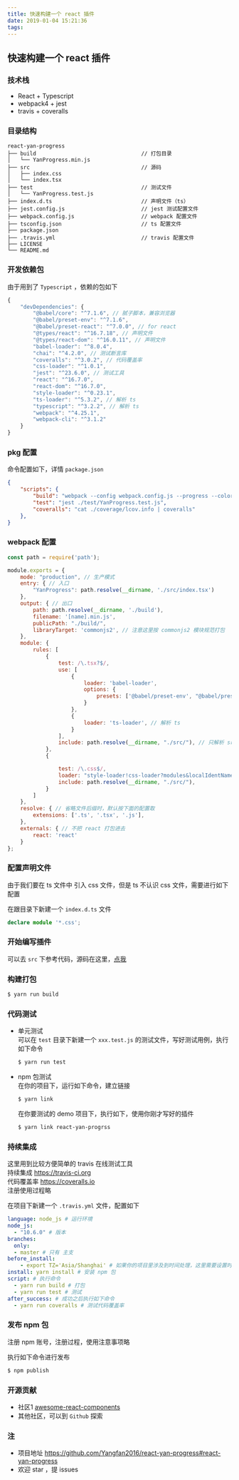 ```yaml
---
title: 快速构建一个 react 插件
date: 2019-01-04 15:21:36
tags:
---
```


## 快速构建一个 react 插件

### 技术栈

- React + Typescript  
- webpack4 + jest
- travis + coveralls

### 目录结构
```
react-yan-progress
├── build                                 // 打包目录
│   └── YanProgress.min.js
├── src                                   // 源码
│   ├── index.css
│   └── index.tsx
├── test                                  // 测试文件
│   └── YanProgress.test.js
├── index.d.ts                            // 声明文件（ts）
├── jest.config.js                        // jest 测试配置文件
├── webpack.config.js                     // webpack 配置文件
├── tsconfig.json                         // ts 配置文件
├── package.json
├── .travis.yml                           // travis 配置文件
├── LICENSE 
└── README.md
```

### 开发依赖包

由于用到了 `Typescript` ，依赖的包如下  

```js
{
    "devDependencies": {
        "@babel/core": "^7.1.6", // 腻子脚本，兼容浏览器
        "@babel/preset-env": "^7.1.6",
        "@babel/preset-react": "^7.0.0", // for react
        "@types/react": "^16.7.18", // 声明文件
        "@types/react-dom": "^16.0.11", // 声明文件
        "babel-loader": "^8.0.4",
        "chai": "^4.2.0", // 测试断言库
        "coveralls": "^3.0.2", // 代码覆盖率
        "css-loader": "^1.0.1", 
        "jest": "^23.6.0", // 测试工具
        "react": "^16.7.0",
        "react-dom": "^16.7.0",
        "style-loader": "^0.23.1",
        "ts-loader": "^5.3.2", // 解析 ts 
        "typescript": "^3.2.2", // 解析 ts
        "webpack": "^4.25.1",
        "webpack-cli": "^3.1.2"
    }      
}
```

### pkg 配置

命令配置如下，详情 `package.json`
```json
{
    "scripts": {
        "build": "webpack --config webpack.config.js --progress --colors",
        "test": "jest ./test/YanProgress.test.js",
        "coveralls": "cat ./coverage/lcov.info | coveralls"
    },
}

```

### webpack 配置

```js
const path = require('path');

module.exports = {
	mode: "production", // 生产模式
	entry: { // 入口
		"YanProgress": path.resolve(__dirname, './src/index.tsx')
	},
	output: { // 出口
		path: path.resolve(__dirname, './build'),
		filename: '[name].min.js',
		publicPath: "./build/",
		libraryTarget: 'commonjs2', // 注意这里按 commonjs2 模块规范打包
	},
	module: {
		rules: [
			{
				test: /\.tsx?$/,
				use: [
					{
						loader: 'babel-loader',
						options: {
							presets: ['@babel/preset-env', "@babel/preset-react"]
						}
					},
					{
						loader: 'ts-loader', // 解析 ts
					}
				],
				include: path.resolve(__dirname, "./src/"), // 只解析 src 目录下的文件
			},
			{

				test: /\.css$/,
				loader: "style-loader!css-loader?modules&localIdentName=[hash:8]", // css_modules 配置详情  http://www.ruanyifeng.com/blog/2016/06/css_modules.html
				include: path.resolve(__dirname, "./src/"),
			}
		]
	},
	resolve: { // 省略文件后缀时，默认按下面的配置取
		extensions: ['.ts', '.tsx', '.js'],
	},
	externals: { // 不把 react 打包进去
		react: 'react'
	}
};
```

### 配置声明文件

由于我们要在 ts 文件中 引入 css 文件，但是 ts 不认识 css 文件，需要进行如下配置

在跟目录下新建一个 `index.d.ts` 文件

```ts
declare module '*.css';
```

### 开始编写插件

可以去 `src` 下参考代码，源码在这里，[点我](https://github.com/Yangfan2016/react-yan-progress/tree/master)


### 构建打包

```bash
$ yarn run build
```

### 代码测试
- 单元测试  
	可以在 `test` 目录下新建一个 `xxx.test.js` 的测试文件，写好测试用例，执行如下命令

	```bash
	$ yarn run test
	```

- npm 包测试  
	在你的项目下，运行如下命令，建立链接
	```bash
	$ yarn link
	```
	在你要测试的 demo 项目下，执行如下，使用你刚才写好的插件
	```bash
	$ yarn link react-yan-progrss
	```

### 持续集成

这里用到比较方便简单的 travis 在线测试工具  
持续集成 https://travis-ci.org  
代码覆盖率  https://coveralls.io  
注册使用过程略

在项目下新建一个 `.travis.yml` 文件，配置如下

```yml
language: node_js # 运行环境
node_js:
  - "10.6.0" # 版本
branches:
  only:
  - master # 只有 主支
before_install:
    - export TZ='Asia/Shanghai' # 如果你的项目里涉及到时间处理，这里需要设置时区
install: yarn install # 安装 npm 包
script: # 执行命令
  - yarn run build # 打包
  - yarn run test # 测试
after_success: # 成功之后执行如下命令
  - yarn run coveralls # 测试代码覆盖率
```

### 发布 npm 包

注册 npm 账号，注册过程，使用注意事项略

执行如下命令进行发布
```bash
$ npm publish
```

### 开源贡献

- 社区1 [awesome-react-components](https://github.com/brillout/awesome-react-components)
- 其他社区，可以到 `Github` 探索

### 注
- 项目地址 https://github.com/Yangfan2016/react-yan-progress#react-yan-progress  
- 欢迎 star ，提 issues